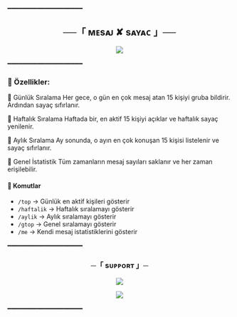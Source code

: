 ━━━━━━━━━━━━━━━━━━━━

<h2 align="center">
    ──「 ᴍᴇsᴀᴊ ✘ sᴀʏᴀᴄ 」──
</h2>

<p align="center">
  <img src="https://envs.sh/YNd.jpg">
</p>

━━━━━━━━━━━━━━━━━━━━
### 🔧 Özellikler:
🔹 Günlük Sıralama
Her gece, o gün en çok mesaj atan 15 kişiyi gruba bildirir. Ardından sayaç sıfırlanır.

🔸 Haftalık Sıralama
Haftada bir, en aktif 15 kişiyi açıklar ve haftalık sayaç yenilenir.

🔹 Aylık Sıralama
Ay sonunda, o ayın en çok konuşan 15 kişisi listelenir ve sayaç sıfırlanır.

🔸 Genel İstatistik
Tüm zamanların mesaj sayıları saklanır ve her zaman erişilebilir.

#### 📌 Komutlar
- `/top` → Günlük en aktif kişileri gösterir 
- `/haftalik` → Haftalık sıralamayı gösterir
- `/aylik` → Aylık sıralamayı gösterir
- `/gtop` → Genel sıralamayı gösterir
- `/me` → Kendi mesaj istatistiklerini gösterir


━━━━━━━━━━━━━━━━━━━━
<h3 align="center">
    ─「 sᴜᴩᴩᴏʀᴛ 」─
</h3>

<p align="center">
<a href="https://t.me/destekgroup"><img src="https://img.shields.io/badge/-Destek%20Grubu-black.svg?style=for-the-badge&logo=Telegram"></a>
</p>
<p align="center">
<a href="https://telegram.me/AnonimYazar"><img src="https://img.shields.io/badge/-İletişim-red.svg?style=for-the-badge&logo=Telegram"></a>
</p>

━━━━━━━━━━━━━━━━━━━━

